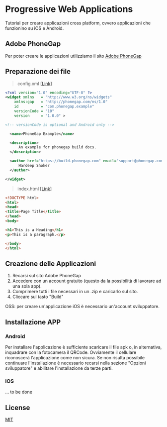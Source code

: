 # Progressive Web Applications

Tutorial per creare applicazioni cross platform, ovvero applicazioni che funzionino su iOS e Android. 

## Adobe PhoneGap

Per poter creare le applicazioni utilizziamo il sito [Adobe PhoneGap](https://build.phonegap.com)

## Preparazione dei file

> config.xml [[Link]](http://docs.phonegap.com/phonegap-build/configuring/#example)

```xml
<?xml version="1.0" encoding="UTF-8" ?>
<widget xmlns   = "http://www.w3.org/ns/widgets"
    xmlns:gap   = "http://phonegap.com/ns/1.0"
    id          = "com.phonegap.example"
    versionCode = "10"
    version     = "1.0.0" >

<!-- versionCode is optional and Android only -->

  <name>PhoneGap Example</name>

  <description>
      An example for phonegap build docs.
  </description>

  <author href="https://build.phonegap.com" email="support@phonegap.com">
      Hardeep Shoker
  </author>

</widget>
```

> index.html [[Link]](https://www.w3schools.com/html/)

```html
<!DOCTYPE html>
<html>
<head>
<title>Page Title</title>
</head>
<body>

<h1>This is a Heading</h1>
<p>This is a paragraph.</p>

</body>
</html>
```

## Creazione delle Applicazioni

1. Recarsi sul sito Adobe PhoneGap
2. Accedere con un account gratuito (questo da la possibilità di lavorare ad una sola app).
3. Comprimere tutti i file necessari in un .zip e caricarlo sul sito.
4. Cliccare sul tasto "Build"

OSS: per creare un'applicazione iOS è necessario un'account sviluppatore.

## Installazione APP

### Android

Per installare l'applicazione è sufficiente scaricare il file apk o, in alternativa, inquadrare con la fotocamera il QRCode. Ovviamente il cellulare riconoscerà l'applicazione come non sicura. Se non risulta possibile continuare l'installazione è necessario recarsi nella sezione "Opzioni sviluppatore" e abilitare l'installazione da terze parti. 

### iOS

... to be done

## License
[MIT](https://choosealicense.com/licenses/mit/)
